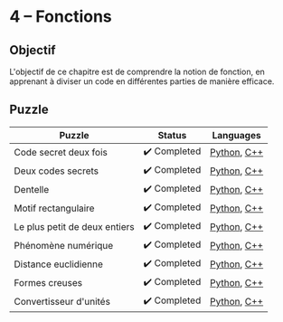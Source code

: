 # 4 – Fonctions

## Objectif

L'objectif de ce chapitre est de comprendre la notion de fonction, en apprenant à diviser un code en différentes parties de manière efficace.

## Puzzle

| Puzzle                        | Status                       | Languages                                                                                                                    |
| ----------------------------- | ---------------------------- | ---------------------------------------------------------------------------------------------------------------------------- |
| Code secret deux fois         | :heavy_check_mark: Completed | [Python](./1%20-%20Code%20secret%20deux%20fois.py), [C++](./1%20-%20Code%20secret%20deux%20fois.cpp)                         |
| Deux codes secrets            | :heavy_check_mark: Completed | [Python](./2%20-%20Deux%20codes%20secrets.py), [C++](./2%20-%20Deux%20codes%20secrets.cpp)                                   |
| Dentelle                      | :heavy_check_mark: Completed | [Python](./3%20-%20Dentelle.py), [C++](./3%20-%20Dentelle.cpp)                                                               |
| Motif rectangulaire           | :heavy_check_mark: Completed | [Python](./4%20-%20Motif%20rectangulaire.py), [C++](./4%20-%20Motif%20rectangulaire.cpp)                                     |
| Le plus petit de deux entiers | :heavy_check_mark: Completed | [Python](./5%20-%20Le%20plus%20petit%20de%20deux%20entiers.py), [C++](./5%20-%20Le%20plus%20petit%20de%20deux%20entiers.cpp) |
| Phénomène numérique           | :heavy_check_mark: Completed | [Python](./6%20-%20Phénomène%20numérique.py), [C++](./6%20-%20Phénomène%20numérique.cpp)                                     |
| Distance euclidienne          | :heavy_check_mark: Completed | [Python](./7%20-%20Distance%20euclidienne.py), [C++](./7%20-%20Distance%20euclidienne.cpp)                                   |
| Formes creuses                | :heavy_check_mark: Completed | [Python](./8%20-%20Formes%20creuses.py), [C++](./8%20-%20Formes%20creuses.cpp)                                               |
| Convertisseur d'unités        | :heavy_check_mark: Completed | [Python](./9%20-%20Convertisseur%20d'unités.py), [C++](./9%20-%20Convertisseur%20d'unités.cpp)                               |
